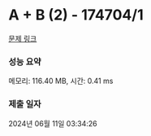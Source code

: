 # A + B (2) - 174704/1 

[문제 링크](https://level.goorm.io/exam/174704/a-b-2/quiz/1) 

### 성능 요약

메모리: 116.40 MB, 시간: 0.41 ms

### 제출 일자

2024년 06월 11일 03:34:26

